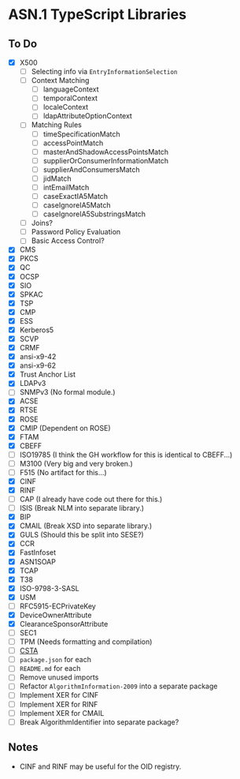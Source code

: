 # ASN.1 TypeScript Libraries

## To Do

- [x] X500
  - [ ] Selecting info via `EntryInformationSelection`
  - [ ] Context Matching
    - [ ] languageContext
    - [ ] temporalContext
    - [ ] localeContext
    - [ ] ldapAttributeOptionContext
  - [ ] Matching Rules
    - [ ] timeSpecificationMatch
    - [ ] accessPointMatch
    - [ ] masterAndShadowAccessPointsMatch
    - [ ] supplierOrConsumerInformationMatch
    - [ ] supplierAndConsumersMatch
    - [ ] jidMatch
    - [ ] intEmailMatch
    - [ ] caseExactIA5Match
    - [ ] caseIgnoreIA5Match
    - [ ] caseIgnoreIA5SubstringsMatch
  - [ ] Joins?
  - [ ] Password Policy Evaluation
  - [ ] Basic Access Control?
- [x] CMS
- [x] PKCS
- [x] QC
- [x] OCSP
- [x] SIO
- [x] SPKAC
- [x] TSP
- [x] CMP
- [x] ESS
- [x] Kerberos5
- [x] SCVP
- [x] CRMF
- [x] ansi-x9-42
- [x] ansi-x9-62
- [x] Trust Anchor List
- [x] LDAPv3
- [ ] SNMPv3 (No formal module.)
- [x] ACSE
- [x] RTSE
- [x] ROSE
- [x] CMIP (Dependent on ROSE)
- [x] FTAM
- [x] CBEFF
- [ ] ISO19785 (I think the GH workflow for this is identical to CBEFF...)
- [ ] M3100 (Very big and very broken.)
- [ ] F515 (No artifact for this...)
- [x] CINF
- [x] RINF
- [ ] CAP (I already have code out there for this.)
- [ ] ISIS (Break NLM into separate library.)
- [x] BIP
- [x] CMAIL (Break XSD into separate library.)
- [x] GULS (Should this be split into SESE?)
- [x] CCR
- [x] FastInfoset
- [x] ASN1SOAP
- [x] TCAP
- [x] T38
- [x] ISO-9798-3-SASL
- [x] USM
- [ ] RFC5915-ECPrivateKey
- [x] DeviceOwnerAttribute
- [x] ClearanceSponsorAttribute
- [ ] SEC1
- [ ] TPM (Needs formatting and compilation)
- [ ] [CSTA](https://www.ecma-international.org/wp-content/uploads/ECMA-285_4th_edition_december_2011.pdf)
- [ ] `package.json` for each
- [ ] `README.md` for each
- [ ] Remove unused imports
- [ ] Refactor `AlgorithmInformation-2009` into a separate package
- [ ] Implement XER for CINF
- [ ] Implement XER for RINF
- [ ] Implement XER for CMAIL
- [ ] Break AlgorithmIdentifier into separate package?

## Notes

- CINF and RINF may be useful for the OID registry.
